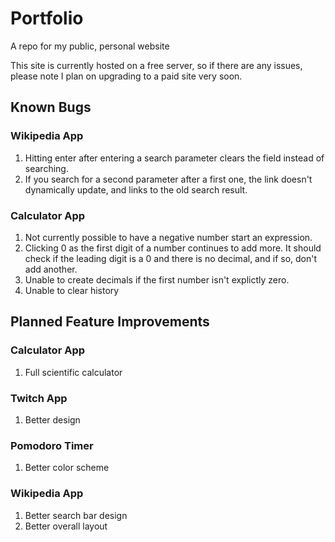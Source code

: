 # Portfolio
A repo for my public, personal website

This site is currently hosted on a free server, so if there are any issues, please note I plan on upgrading to a paid site very soon.

## Known Bugs

### Wikipedia App
1. Hitting enter after entering a search parameter clears the field instead of searching.
2. If you search for a second parameter after a first one, the link doesn't dynamically update, and links to the old search result.

### Calculator App
1. Not currently possible to have a negative number start an expression.
2. Clicking 0 as the first digit of a number continues to add more. It should
   check if the leading digit is a 0 and there is no decimal, and if so, don't add another. 
3. Unable to create decimals if the first number isn't explictly zero.
4. Unable to clear history

## Planned Feature Improvements

### Calculator App
1. Full scientific calculator

### Twitch App
1. Better design

### Pomodoro Timer
1. Better color scheme

### Wikipedia App
1. Better search bar design
2. Better overall layout
